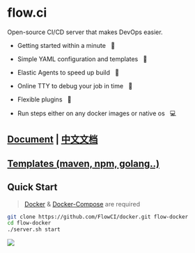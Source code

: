 # flow.ci

Open-source CI/CD server that makes DevOps easier.

- Getting started within a minute &nbsp; :tada:

- Simple YAML configuration and templates &nbsp; :ghost:

- Elastic Agents to speed up build &nbsp; :rocket:

- Online TTY to debug your job in time &nbsp; :shell:

- Flexible plugins &nbsp; :electric_plug:

- Run steps either on any docker images or native os &nbsp; :computer:

## [Document](./en/index.md) | [中文文档](./zh/index.md)

## [Templates (maven, npm, golang..)](./en/index.md)

## Quick Start

> [Docker](https://docs.docker.com/install/) & [Docker-Compose](https://docs.docker.com/compose/install/) are required

```bash
git clone https://github.com/FlowCI/docker.git flow-docker
cd flow-docker
./server.sh start
```

![](./src/demo.gif)
